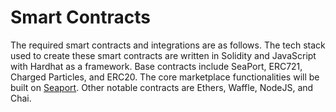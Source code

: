 # Smart Contracts

The required smart contracts and integrations are as follows. The tech stack used to create these smart contracts are written in Solidity and JavaScript with Hardhat as a framework. Base contracts include SeaPort, ERC721, Charged Particles, and ERC20. The core marketplace functionalities will be built on [Seaport](https://docs.opensea.io/v2.0/reference/seaport-overview). Other notable contracts are Ethers, Waffle, NodeJS, and Chai.&#x20;
